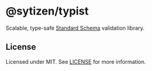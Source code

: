 # @sytizen/typist

Scalable, type-safe [Standard Schema](https://standardschema.dev) validation
library.

## License

Licensed under MIT. See [LICENSE](./LICENSE) for more information.

